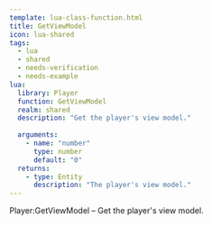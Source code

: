 ```yaml
---
template: lua-class-function.html
title: GetViewModel
icon: lua-shared
tags:
  - lua
  - shared
  - needs-verification
  - needs-example
lua:
  library: Player
  function: GetViewModel
  realm: shared
  description: "Get the player's view model."
  
  arguments:
    - name: "number"
      type: number
      default: "0"
  returns:
    - type: Entity
      description: "The player's view model."
---
```


<div class="lua__search__keywords">
Player:GetViewModel &#x2013; Get the player's view model.
</div>
